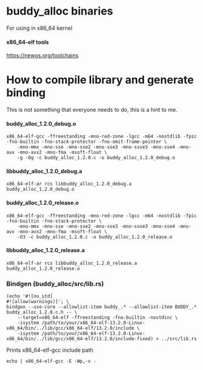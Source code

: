 # buddy_alloc binaries

For using in x86_64 kernel
#### x86_64-elf tools
https://newos.org/toolchains

# How to compile library and generate binding
This is not something that everyone needs to do, this is a hint to me.

#### buddy_alloc_1.2.0_debug.o
```
x86_64-elf-gcc -ffreestanding -mno-red-zone -lgcc -m64 -nostdlib -fpic -fno-builtin -fno-stack-protector -fno-omit-frame-pointer \
    -mno-mmx -mno-sse -mno-sse2 -mno-sse3 -mno-ssse3 -mno-sse4 -mno-avx -mno-avx2 -mno-fma -msoft-float \
    -g -Og -c buddy_alloc_1.2.0.c -o buddy_alloc_1.2.0_debug.o
```

#### libbuddy_alloc_1.2.0_debug.a
`x86_64-elf-ar rcs libbuddy_alloc_1.2.0_debug.a buddy_alloc_1.2.0_debug.o`

#### buddy_alloc_1.2.0_release.o
```
x86_64-elf-gcc -ffreestanding -mno-red-zone -lgcc -m64 -nostdlib -fpic -fno-builtin -fno-stack-protector \
    -mno-mmx -mno-sse -mno-sse2 -mno-sse3 -mno-ssse3 -mno-sse4 -mno-avx -mno-avx2 -mno-fma -msoft-float \
    -O3 -c buddy_alloc_1.2.0.c -o buddy_alloc_1.2.0_release.o
```

#### libbuddy_alloc_1.2.0_release.a
`x86_64-elf-ar rcs libbuddy_alloc_1.2.0_release.a buddy_alloc_1.2.0_release.o`

### Bindgen (buddy_alloc/src/lib.rs)

```
(echo '#![no_std]
#![allow(warnings)]'; \
bindgen --use-core --allowlist-item buddy_.* --allowlist-item BUDDY_.* buddy_alloc_1.2.0.c.h -- \
    --target=x86_64-elf -ffreestanding -fno-builtin -nostdinc \
    -isystem /path/to/your/x86_64-elf-13.2.0-Linux-x86_64/bin/../lib/gcc/x86_64-elf/13.2.0/include \
    -isystem /path/to/your/x86_64-elf-13.2.0-Linux-x86_64/bin/../lib/gcc/x86_64-elf/13.2.0/include-fixed) > ../src/lib.rs
```

Prints x86_64-elf-gcc include path
```
echo | x86_64-elf-gcc -E -Wp,-v -
```